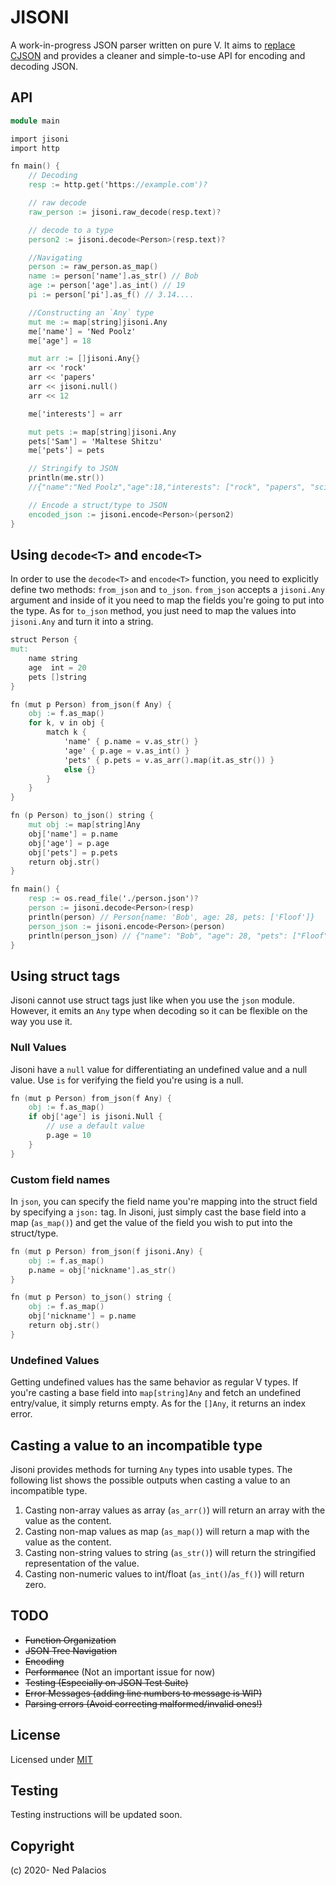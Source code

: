 # JISONI
A work-in-progress JSON parser written on pure V. It aims to [replace CJSON](https://github.com/vlang/v/issues/309) and provides a cleaner and simple-to-use API for encoding and decoding JSON.

## API
```v
module main

import jisoni
import http

fn main() {
    // Decoding
    resp := http.get('https://example.com')?

    // raw decode
    raw_person := jisoni.raw_decode(resp.text)?

    // decode to a type
    person2 := jisoni.decode<Person>(resp.text)?

    //Navigating
    person := raw_person.as_map()
    name := person['name'].as_str() // Bob
    age := person['age'].as_int() // 19
    pi := person['pi'].as_f() // 3.14.... 

    //Constructing an `Any` type
    mut me := map[string]jisoni.Any
    me['name'] = 'Ned Poolz'
    me['age'] = 18

    mut arr := []jisoni.Any{}
    arr << 'rock'
    arr << 'papers'
    arr << jisoni.null()
    arr << 12

    me['interests'] = arr

    mut pets := map[string]jisoni.Any
    pets['Sam'] = 'Maltese Shitzu' 
    me['pets'] = pets

    // Stringify to JSON
    println(me.str())
    //{"name":"Ned Poolz","age":18,"interests": ["rock", "papers", "scissors"],"pets":{"Sam":"Maltese"}}

    // Encode a struct/type to JSON
    encoded_json := jisoni.encode<Person>(person2)
}
```
## Using `decode<T>` and `encode<T>`
In order to use the `decode<T>` and `encode<T>` function, you need to explicitly define two methods: `from_json` and `to_json`. `from_json` accepts a `jisoni.Any` argument and inside of it you need to map the fields you're going to put into the type. As for `to_json` method, you just need to map the values into `jisoni.Any` and turn it into a string.

```v
struct Person {
mut:
    name string
    age  int = 20
    pets []string
}

fn (mut p Person) from_json(f Any) {
    obj := f.as_map()
    for k, v in obj {
        match k {
            'name' { p.name = v.as_str() }
            'age' { p.age = v.as_int() }
            'pets' { p.pets = v.as_arr().map(it.as_str()) }
            else {}
        }
    }
}

fn (p Person) to_json() string {
    mut obj := map[string]Any
    obj['name'] = p.name
    obj['age'] = p.age
    obj['pets'] = p.pets
    return obj.str()
}

fn main() {
    resp := os.read_file('./person.json')?
    person := jisoni.decode<Person>(resp)
    println(person) // Person{name: 'Bob', age: 28, pets: ['Floof']}
    person_json := jisoni.encode<Person>(person)
    println(person_json) // {"name": "Bob", "age": 28, "pets": ["Floof"]}
}
```

## Using struct tags
Jisoni cannot use struct tags just like when you use the `json` module. However, it emits an `Any` type when decoding so it can be flexible on the way you use it.

### Null Values
Jisoni have a `null` value for differentiating an undefined value and a null value. Use `is` for verifying the field you're using is a null.

```v
fn (mut p Person) from_json(f Any) {
    obj := f.as_map()
    if obj['age'] is jisoni.Null {
        // use a default value
        p.age = 10
    }
}
```

### Custom field names
In `json`, you can specify the field name you're mapping into the struct field by specifying a `json:` tag. In Jisoni, just simply cast the base field into a map (`as_map()`) and get the value of the field you wish to put into the struct/type.

```v
fn (mut p Person) from_json(f jisoni.Any) {
    obj := f.as_map()
    p.name = obj['nickname'].as_str()
}
```

```v
fn (mut p Person) to_json() string {
    obj := f.as_map()
    obj['nickname'] = p.name
    return obj.str()
}
```

### Undefined Values
Getting undefined values has the same behavior as regular V types. If you're casting a base field into `map[string]Any` and fetch an undefined entry/value, it simply returns empty. As for the `[]Any`, it returns an index error.

## Casting a value to an incompatible type
Jisoni provides methods for turning `Any` types into usable types. The following list shows the possible outputs when casting a value to an incompatible type.

1. Casting non-array values as array (`as_arr()`) will return an array with the value as the content.
2. Casting non-map values as map (`as_map()`) will return a map with the value as the content.
3. Casting non-string values to string (`as_str()`) will return the stringified representation of the value.
4. Casting non-numeric values to int/float (`as_int()`/`as_f()`) will return zero. 

## TODO
- ~~Function Organization~~
- ~~JSON Tree Navigation~~
- ~~Encoding~~
- ~~Performance~~ (Not an important issue for now) 
- ~~Testing (Especially on JSON Test Suite)~~
- ~~Error Messages (adding line numbers to message is WIP)~~
- ~~Parsing errors (Avoid correcting malformed/invalid ones!)~~

## License
Licensed under [MIT](LICENSE)

## Testing
Testing instructions will be updated soon.
<!-- 1. Run `test.sh` (for Unix systems) or `test.bat` (for Windows)
2. Open `parsing.html` inside the `results/` folder of the JSON test suite.  -->

## Copyright
(c) 2020- Ned Palacios